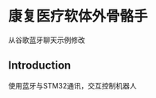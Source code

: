 
康复医疗软体外骨骼手
===================================

从谷歌蓝牙聊天示例修改

Introduction
------------

使用蓝牙与STM32通讯，交互控制机器人